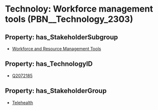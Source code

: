 # Technoloy: __Workforce management tools__ (PBN__Technology_2303)

## Property: has_StakeholderSubgroup

* [Workforce and Resource Management Tools](PBN__TechSubgroup_110)

## Property: has_TechnologyID

* [Q2072185](Q2072185)

## Property: has_StakeholderGroup

* [Telehealth](PBN__TechGroup_3)

